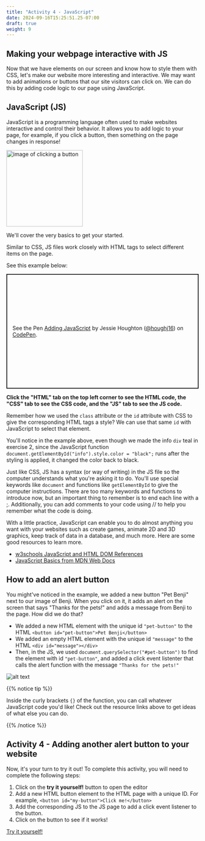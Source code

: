 ```yaml
---
title: "Activity 4 - JavaScript"
date: 2024-09-16T15:25:51.25-07:00
draft: true
weight: 9
---
```

<!-- <p style="text-align: center;"><iframe width="560" height="315" src="https://www.youtube.com/embed/tppIJbxknJc" title="YouTube video player" frameborder="0" allow="accelerometer; autoplay; clipboard-write; encrypted-media; gyroscope; picture-in-picture" allowfullscreen></iframe></p> -->

## Making your webpage interactive with JS

Now that we have elements on our screen and know how to style them with CSS, let's make our website more interesting and interactive. We may want to add animations or buttons that our site visitors can click on. We can do this by adding code logic to our page using JavaScript.  

## JavaScript (JS)

JavaScript is a programming language often used to make websites interactive and control their behavior. It allows you to add logic to your page, for example, if you click a button, then something on the page changes in response!

<img src="../media/clickingButton.png" alt="image of clicking a button" width="200" height="200">

<!-- ![alt text](../media/clickingButton.png "image of clicking a button") -->

We'll cover the very basics to get your started.

Similar to CSS, JS files work closely with HTML tags to select different items on the page.

See this example below:
<p class="codepen" data-height="300" data-default-tab="js,result" data-slug-hash="PorrJbr" data-pen-title="Adding JavaScript" data-preview="true" data-user="houghj16" style="height: 300px; box-sizing: border-box; display: flex; align-items: center; justify-content: center; border: 2px solid; margin: 1em 0; padding: 1em;">
  <span>See the Pen <a href="https://codepen.io/houghj16/pen/PorrJbr">
  Adding JavaScript</a> by Jessie Houghton (<a href="https://codepen.io/houghj16">@houghj16</a>)
  on <a href="https://codepen.io">CodePen</a>.</span>
</p>
<script async src="https://cpwebassets.codepen.io/assets/embed/ei.js"></script>

<b>Click the "HTML" tab on the top left corner to see the HTML code, the "CSS" tab to see the CSS code, and the "JS" tab to see the JS code.</b>

Remember how we used the `class` attribute or the `id` attribute with CSS to give the corresponding HTML tags a style? We can use that same `id` with JavaScript to select that element.

You'll notice in the example above, even though we made the info `div` teal in exercise 2, since the JavaScript function <code>document.getElementById("info").style.color = "black";</code> runs after the styling is applied, it changed the color back to black.

Just like CSS, JS has a syntax (or way of writing) in the JS file so the computer understands what you're asking it to do. You'll use special keywords like `document` and functions like `getElementById` to give the computer instructions. There are too many keywords and functions to introduce now, but an important thing to remember is to end each line with a ;. Additionally, you can add comments to your code using // to help you remember what the code is doing.

With a little practice, JavaScript can enable you to do almost anything you want with your websites such as create games, animate 2D and 3D graphics, keep track of data in a database, and much more. Here are some good resources to learn more.

- <a href="https://www.w3schools.com/jsref/default.asp" target="_blank">w3schools JavaScript and HTML DOM References</a>
- <a href="https://developer.mozilla.org/en-US/docs/Learn/Getting_started_with_the_web/JavaScript_basics" target="_blank">JavaScript Basics from MDN Web Docs</a>

## How to add an alert button

You might've noticed in the example, we added a new button "Pet Benji" next to our image of Benji. When you click on it, it adds an alert on the screen that says "Thanks for the pets!" and adds a message from Benji to the page. How did we do that?

- We added a new HTML element with the unique id `"pet-button"` to the HTML `<button id="pet-button">Pet Benji</button>`
- We added an empty HTML element with the unique id `"message"` to the HTML `<div id="message"></div>`
- Then, in the JS, we used `document.querySelector("#pet-button")` to find the element with id `"pet-button"`, and added a click event listenter that calls the alert function with the message `"Thanks for the pets!"`

![alt text](../media/sample-event-listener-code.png "code block with click event listener code")

{{% notice tip %}}

Inside the curly brackets `{}` of the function, you can call whatever JavaScript code you'd like! Check out the resource links above to get ideas of what else you can do.

{{% /notice %}}

## Activity 4 - Adding another alert button to your website

Now, it's your turn to try it out! To complete this activity, you will need to complete the following steps:

1. Click on the <strong>try it yourself!</strong> button to open the editor
2. Add a new HTML button element to the HTML page with a unique ID. For example, `<button id="my-button">Click me!</button>`
3. Add the corresponding JS to the JS page to add a click event listener to the button.
4. Click on the button to see if it works!

<a class="my-2 mx-4 btn btn-info" href="https://codepen.io/houghj16/pen/PorrJbr" target="_blank">Try it yourself!</a>
